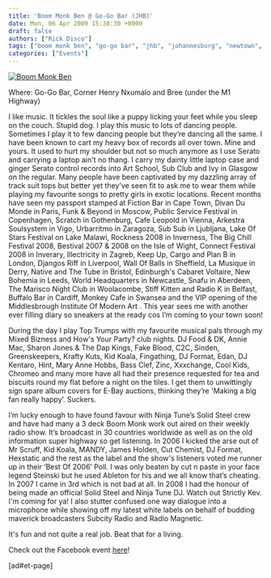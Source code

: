 ```yaml
---
title: 'Boom Monk Ben @ Go-Go Bar (JHB)'
date: Mon, 06 Apr 2009 15:38:30 +0000
draft: false
authors: ["Rick Disco"]
tags: ["boom monk ben", "go-go bar", "jhb", "johannesburg", "newtown", "ninja tunes", "offbeat", "solid steel"]
categories: ["Events"]
---
```


[![Boom Monk Ben](/wp-content/uploads/2009/04/boom-monk-gogo.jpg "Boom Monk Ben")](/wp-content/uploads/2009/04/boom-monk-gogo.jpg)

Where: Go-Go Bar, Corner Henry Nxumalo and Bree (under the M1 Highway)

I like music. It tickles the soul like a puppy licking your feet while you sleep on the couch. Stupid dog. I play this music to lots of dancing people. Sometimes I play it to few dancing people but they’re dancing all the same. I have been known to cart my heavy box of records all over town. Mine and yours. It used to hurt my shoulder but not so much anymore as I use Serato and carrying a laptop ain't no thang. I carry my dainty little laptop case and ginger Serato control records into Art School, Sub Club and Ivy in Glasgow on the regular. Many people have been captivated by my dazzling array of track suit tops but better yet they’ve seen fit to ask me to wear them while playing my favourite songs to pretty girls in exotic locations. Recent months have seen my passport stamped at Fiction Bar in Cape Town, Divan Du Monde in Paris, Funk & Beyond in Moscow, Public Service Festival in Copenhagen, Scratch in Gothenburg, Cafe Leopold in Vienna, Arkestra Soulsystem in Vigo, Urbarritmo in Zaragoza, Sub Sub in Ljubljana, Lake Of Stars Festival on Lake Malawi, Rockness 2008 in Inverness, The Big Chill Festival 2008, Bestival 2007 & 2008 on the Isle of Wight, Connect Festival 2008 in Inverary, Illectricity in Zagreb, Keep Up, Cargo and Plan B in London, Djangos Riff in Liverpool, Wall Of Balls in Sheffield, La Musique in Derry, Native and The Tube in Bristol, Edinburgh's Cabaret Voltaire, New Bohemia in Leeds, World Headquarters in Newcastle, Snafu in Aberdeen, The Marisco Night Club in Woolacombe, Stiff Kitten and Radio K in Belfast, Buffalo Bar in Cardiff, Monkey Cafe in Swansea and the VIP opening of the Middlesbrough Institute Of Modern Art . This year sees me with another ever filling diary so sneakers at the ready cos I’m coming to your town soon!

During the day I play Top Trumps with my favourite musical pals through my Mixed Bizness and How's Your Party? club nights. DJ Food & DK, Annie Mac, Sharon Jones & The Dap Kings, Fake Blood, C2C, Sinden, Greenskeepers, Krafty Kuts, Kid Koala, Fingathing, DJ Format, Edan, DJ Kentaro, Hint, Mary Anne Hobbs, Bass Clef, Zinc, Xxxchange, Cool Kids, Chromeo and many more have all had their presence requested for tea and biscuits round my flat before a night on the tiles. I get them to unwittingly sign spare album covers for E-Bay auctions, thinking they’re 'Making a big fan really happy’. Suckers.

I’m lucky enough to have found favour with Ninja Tune’s Solid Steel crew and have had many a 3 deck Boom Monk work out aired on their weekly radio show. It’s broadcast in 30 countries worldwide as well as on the old information super highway so get listening. In 2006 I kicked the arse out of Mr Scruff, Kid Koala, MANDY, James Holden, Cut Chemist, DJ Format, Hexstatic and the rest as the label and the show's listeners voted me runner up in their ‘Best Of 2006’ Poll. I was only beaten by cut n paste in your face legend Steinski but he used Ableton for his and we all know that’s cheating. In 2007 I came in 3rd which is not bad at all. In 2008 I had the honour of being made an official Solid Steel and Ninja Tune DJ. Watch out Strictly Kev. I'm coming for ya! I also stutter confused one way dialogue into a microphone while showing off my latest white labels on behalf of budding maverick broadcasters Subcity Radio and Radio Magnetic.

It's fun and not quite a real job. Beat that for a living.

Check out the Facebook event [here](http://www.facebook.com/event.php?eid=29294919977 "Facebook Event")!

\[ad#et-page\]